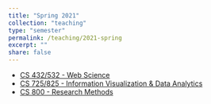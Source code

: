 ```yaml
---
title: "Spring 2021"
collection: "teaching"
type: "semester"
permalink: /teaching/2021-spring
excerpt: ""
share: false
---
```

* [CS 432/532 - Web Science](https://www.cs.odu.edu/~mweigle/CS432-S21/)
* [CS 725/825 - Information Visualization & Data Analytics](https://www.cs.odu.edu/~mweigle/CS725-S21/)
* [CS 800 - Research Methods](https://www.cs.odu.edu/~mweigle/CS800-S21/)
